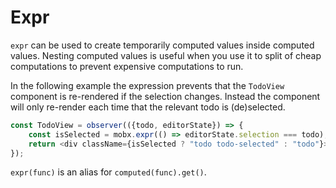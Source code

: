 # Expr

`expr` can be used to create temporarily computed values inside computed values.
Nesting computed values is useful when you use it to split of cheap computations to prevent expensive computations to run.

In the following example the expression prevents that the `TodoView` component is re-rendered if the selection changes.
Instead the component will only re-render each time that the relevant todo is (de)selected.

```javascript
const TodoView = observer(({todo, editorState}) => {
    const isSelected = mobx.expr(() => editorState.selection === todo);
    return <div className={isSelected ? "todo todo-selected" : "todo"}>{todo.title}</div>;
});
```

`expr(func)` is an alias for `computed(func).get()`.
